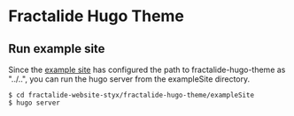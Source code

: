 # Fractalide Hugo Theme

## Run example site

Since the [example site](https://github.com/fractalide/fractalide-website-styx/tree/master/fractalide-hugo-theme/exampleSite) has configured the path to fractalide-hugo-theme as "../..", you can run the hugo server from the exampleSite directory.

```
$ cd fractalide-website-styx/fractalide-hugo-theme/exampleSite
$ hugo server
```

